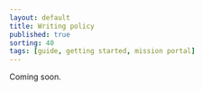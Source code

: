 ```yaml
---
layout: default
title: Writing policy
published: true
sorting: 40
tags: [guide, getting started, mission portal]
---
```


Coming soon.
